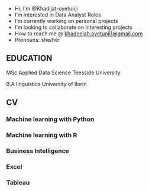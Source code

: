 -  Hi, I’m @Khadijat-oyetunji
-  I’m interested in Data Analyst Roles
-  I’m currently working on personal projects
-  I’m looking to collaborate on interesting projects
-  How to reach me @ khadeejah.oyetunji1@gmail.com
-  Pronouns: she/her
  


## EDUCATION

MSc Applied Data Science 
Teesside University

B.A linguistics 
University of Ilorin

## CV 

### Machine learning with Python
### Machine learning with R
### Business Intelligence 
### Excel
### Tableau

<!---
Khadijat-oyetunji/Khadijat-oyetunji is a ✨ special ✨ repository because its `README.md` (this file) appears on your GitHub profile.
You can click the Preview link to take a look at your changes.
--->
